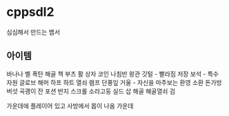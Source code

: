 # cppsdl2
 
심심해서 만드는 뱀서

## 아이템

바나나
벨 
폭탄
해골
책
부츠
활
상자
코인
나침반
왕관
깃털 - 빨라짐
저장
보석 - 특수 자원
글로브
해머
하프
하트 
열쇠
램프
단풍잎
거울 - 자신을 마주보는 환영 소환
돈가방
버섯
곡괭이
잔
포션
반지
스크롤
소라고둥
실드
삽
해골
해골열쇠
검


가운데에 플레이어 있고
사방에서 몹이 나옴
가운데